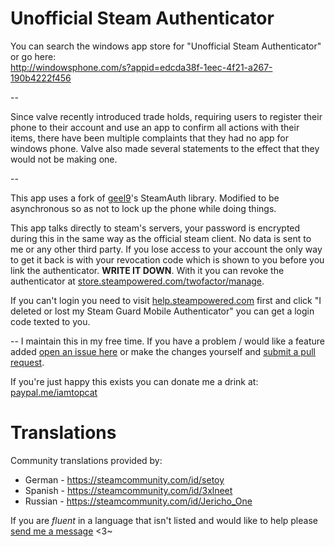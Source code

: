 # Unofficial Steam Authenticator

You can search the windows app store for "Unofficial Steam Authenticator" or go here:  
http://windowsphone.com/s?appid=edcda38f-1eec-4f21-a267-190b4222f456  

--

Since valve recently introduced trade holds, requiring users to register their phone to their account and use an app to confirm
all actions with their items, there have been multiple complaints that they had no app for windows phone. Valve also made
several statements to the effect that they would not be making one.

--

This app uses a fork of [geel9](//github.com/geel9)'s SteamAuth library. Modified to be asynchronous so as not to lock up the phone while doing
things.

This app talks directly to steam's servers, your password is encrypted during this in the same way as the official steam client.
No data is sent to me or any other third party. If you lose access to your account the only way to get it back is with your
revocation code which is shown to you before you link the authenticator. **WRITE IT DOWN**. With it you can revoke the
authenticator at [store.steampowered.com/twofactor/manage](//store.steampowered.com/twofactor/manage).

If you can't login you need to visit [help.steampowered.com](//help.steampowered.com) first and click "I deleted or lost my Steam Guard Mobile Authenticator" you can get a login code texted to you.

--
I maintain this in my free time. If you have a problem / would like a feature added [open an issue here](//github.com/Top-Cat/UnofficialSteamAuthenticator/issues) or make the changes yourself and [submit a pull request](//github.com/Top-Cat/UnofficialSteamAuthenticator/pulls).

If you're just happy this exists you can donate me a drink at: [paypal.me/iamtopcat](//paypal.me/iamtopcat)

# Translations

Community translations provided by:

- German - https://steamcommunity.com/id/setoy
- Spanish - https://steamcommunity.com/id/3xlneet
- Russian - https://steamcommunity.com/id/Jericho_One

If you are *fluent* in a language that isn't listed and would like to help please [send me a message](//steamcommunity.com/id/top-cat) <3~
